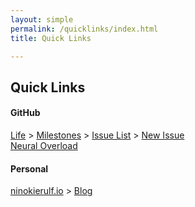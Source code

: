 ```yaml
---
layout: simple
permalink: /quicklinks/index.html
title: Quick Links

---
```


## Quick Links

#### GitHub
[Life] > [Milestones] > [Issue List] > [New Issue]  
[Neural Overload]
  
#### Personal
[ninokierulf.io] > [Blog]


[Life]: https://github.com/ninokierulf/Life
[Milestones]: https://github.com/ninokierulf/Life/milestones
[Issue List]: https://github.com/ninokierulf/Life/issues
[New Issue]: https://github.com/ninokierulf/Life/issues/new

[Neural Overload]: https://github.com/ninokierulf/NeuralOverload

[ninokierulf.io]: https://ninokierulf.github.io
[Blog]: https://ninokierulf.github.io/blog
